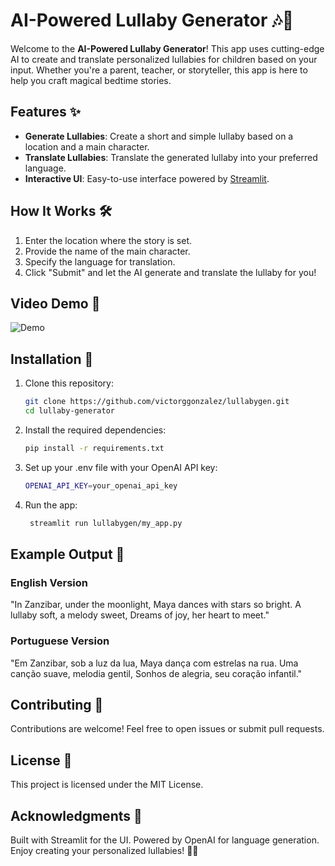 # AI-Powered Lullaby Generator 🎶📖

Welcome to the **AI-Powered Lullaby Generator**! This app uses cutting-edge AI to create and translate personalized lullabies for children based on your input. Whether you're a parent, teacher, or storyteller, this app is here to help you craft magical bedtime stories.

## Features ✨
- **Generate Lullabies**: Create a short and simple lullaby based on a location and a main character.
- **Translate Lullabies**: Translate the generated lullaby into your preferred language.
- **Interactive UI**: Easy-to-use interface powered by [Streamlit](https://streamlit.io).

## How It Works 🛠️
1. Enter the location where the story is set.
2. Provide the name of the main character.
3. Specify the language for translation.
4. Click "Submit" and let the AI generate and translate the lullaby for you!

## Video Demo 🎥
![Demo](assets/demo.gif)

## Installation 🚀
1. Clone this repository:
   ```bash
   git clone https://github.com/victorggonzalez/lullabygen.git
   cd lullaby-generator
   ```
2. Install the required dependencies:
   ```bash
   pip install -r requirements.txt
   ```
3. Set up your .env file with your OpenAI API key:
   ```bash
   OPENAI_API_KEY=your_openai_api_key
   ```
4. Run the app:
   ```bash
    streamlit run lullabygen/my_app.py
    ```

## Example Output 📜
### English Version
"In Zanzibar, under the moonlight,
Maya dances with stars so bright.
A lullaby soft, a melody sweet,
Dreams of joy, her heart to meet."

### Portuguese Version
"Em Zanzibar, sob a luz da lua,
Maya dança com estrelas na rua.
Uma canção suave, melodia gentil,
Sonhos de alegria, seu coração infantil."

## Contributing 🤝
Contributions are welcome! Feel free to open issues or submit pull requests.

## License 📄
This project is licensed under the MIT License.

## Acknowledgments 🙏
Built with Streamlit for the UI.
Powered by OpenAI for language generation.
Enjoy creating your personalized lullabies! 🌙✨